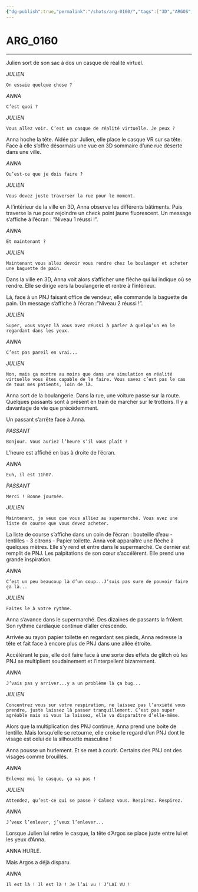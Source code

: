 ```yaml
---
{"dg-publish":true,"permalink":"/shots/arg-0160/","tags":["3D","ARGOS","Shots"],"created":"2024-12-19","updated":"2025-01-15"}
---
```



# ARG_0160
---
Julien sort de son sac à dos un casque de réalité virtuel. 

*JULIEN* 
```
On essaie quelque chose ? 
```
*ANNA* 
```
C’est quoi ? 
```
*JULIEN* 
```
Vous allez voir. C’est un casque de réalité virtuelle. Je peux ? 
```
Anna hoche la tête. Aidée par Julien, elle place le casque VR sur sa tête. Face à elle s’offre désormais une vue en 3D sommaire d’une rue déserte dans une ville. 

*ANNA* 
```
Qu’est-ce que je dois faire ? 
```
*JULIEN* 
```
Vous devez juste traverser la rue pour le moment.
```
A l’intérieur de la ville en 3D, Anna observe les différents bâtiments. Puis traverse la rue pour rejoindre un check point jaune fluorescent. Un message s’affiche à l’écran : ”Niveau 1 réussi !”. 

*ANNA* 
```
Et maintenant ? 
```
*JULIEN* 
```
Maintenant vous allez devoir vous rendre chez le boulanger et acheter une baguette de pain. 
```
Dans la ville en 3D, Anna voit alors s’afficher une flèche qui lui indique où se rendre. Elle se dirige vers la boulangerie et rentre à l’intérieur. 

Là, face à un PNJ faisant office de vendeur, elle commande la baguette de pain. Un message s’affiche à l’écran :”Niveau 2 réussi !”. 

*JULIEN* 
```
Super, vous voyez là vous avez réussi à parler à quelqu’un en le regardant dans les yeux. 
```
*ANNA* 
```
C’est pas pareil en vrai... 
```
*JULIEN* 
```
Non, mais ça montre au moins que dans une simulation en réalité virtuelle vous êtes capable de le faire. Vous savez c’est pas le cas de tous mes patients, loin de là. 
```
Anna sort de la boulangerie. Dans la rue, une voiture passe sur la route. Quelques passants sont à présent en train de marcher sur le trottoirs. Il y a davantage de vie que précédemment. 

Un passant s’arrête face à Anna. 

*PASSANT* 
```
Bonjour. Vous auriez l’heure s’il vous plaît ? 
```
L’heure est affiché en bas à droite de l’écran. 

*ANNA* 
```
Euh, il est 11h07.
```
*PASSANT* 
```
Merci ! Bonne journée. 
```
*JULIEN* 
```
Maintenant, je veux que vous alliez au supermarché. Vous avez une liste de course que vous devez acheter. 
```

La liste de course s’affiche dans un coin de l’écran : bouteille d’eau - lentilles - 3 citrons - Papier toilette. Anna voit apparaître une flèche à quelques mètres. Elle s’y rend et entre dans le supermarché. Ce dernier est remplit de PNJ. Les palpitations de son cœur s’accélèrent. Elle prend une grande inspiration. 

*ANNA* 
```
C’est un peu beaucoup là d’un coup...J’suis pas sure de pouvoir faire ça là... 
```
*JULIEN* 
```
Faites le à votre rythme. 
```
Anna s’avance dans le supermarché. Des dizaines de passants la frôlent. Son rythme cardiaque continue d’aller crescendo. 

Arrivée au rayon papier toilette en regardant ses pieds, Anna redresse la tête et fait face à encore plus de PNJ dans une allée étroite. 

Accélérant le pas, elle doit faire face à une sorte des effets de glitch où les PNJ se multiplient soudainement et l’interpellent bizarrement. 

*ANNA* 
```
J’vais pas y arriver...y a un problème là ça bug... 
```
*JULIEN* 
```
Concentrez vous sur votre respiration, ne laissez pas l’anxiété vous prendre, juste laissez là passer tranquillement. C’est pas super agréable mais si vous la laissez, elle va disparaître d’elle-même. 
```
Alors que la multiplication des PNJ continue, Anna prend une boite de lentille. Mais lorsqu’elle se retourne, elle croise le regard d’un PNJ dont le visage est celui de la silhouette masculine ! 

Anna pousse un hurlement. Et se met à courir. Certains des PNJ ont des visages comme brouillés. 

*ANNA* 
```
Enlevez moi le casque, ça va pas ! 
```
*JULIEN* 
```
Attendez, qu’est-ce qui se passe ? Calmez vous. Respirez. Respirez. 
```
*ANNA* 
```
J’veux l’enlever, j’veux l’enlever... 
```

Lorsque Julien lui retire le casque, la tête d’Argos se place juste entre lui et les yeux d’Anna. 

ANNA HURLE. 

Mais Argos a déjà disparu. 

*ANNA*
```
Il est là ! Il est là ! Je l’ai vu ! J’LAI VU ! 
```

